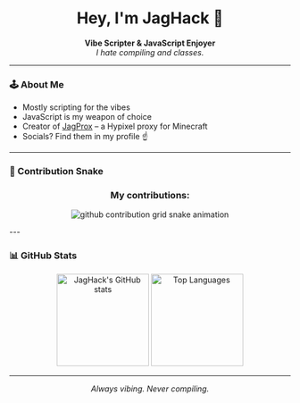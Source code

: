 <!-- Profile README for JagHack -->

<h1 align="center">Hey, I'm JagHack 👋</h1>
<p align="center">
  <b>Vibe Scripter & JavaScript Enjoyer</b><br>
  <i>I hate compiling and classes.</i>
</p>

---

### 🕹️ About Me

- Mostly scripting for the vibes
- JavaScript is my weapon of choice
- Creator of <a href="https://github.com/JagHack/jagprox">JagProx</a> – a Hypixel proxy for Minecraft
- Socials? Find them in my profile ☝️

---

### 🐍 Contribution Snake
<h3 align="center">My contributions:</h3>
<p align="center">
	<picture>
  <source media="(prefers-color-scheme: dark)" srcset="https://raw.githubusercontent.com/JagHack/JagHack/output/github-contribution-grid-snake-dark.svg">
  <img alt="github contribution grid snake animation" src="https://raw.githubusercontent.com/JagHack/JagHack/output/github-contribution-grid-snake.svg">
  <source media="(prefers-color-scheme: light)" srcset="https://raw.githubusercontent.com/JagHack/JagHack/output/github-contribution-grid-snake.svg">
</picture>
</p>---

### 📊 GitHub Stats

<p align="center">
  <img src="https://github-readme-stats.vercel.app/api?username=JagHack&show_icons=true&theme=purple-midnight" alt="JagHack's GitHub stats" height="165"/>
  <img src="https://github-readme-stats.vercel.app/api/top-langs/?username=JagHack&layout=compact&theme=purple-midnight" alt="Top Languages" height="165"/>
</p>

---

<p align="center"><i>Always vibing. Never compiling.</i></p>
